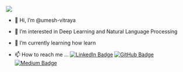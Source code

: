 <img src="https://komarev.com/ghpvc/?username=Umesh1307&label=Profile+views&color=129e00&style=plastic">

- 👋 Hi, I’m @umesh-vitraya
- 👀 I’m interested in Deep Learning and Natural Language Processing
- 🌱 I’m currently learning how learn

- 📫 How to reach me ...
[![LinkedIn Badge](https://img.shields.io/badge/LinkedIn-0077B5?style=for-the-badge&logo=linkedin&logoColor=white)](https://www.linkedin.com/in/umesh-rathod-894720186/)
[![GitHub Badge](https://img.shields.io/badge/GitHub-100000?style=for-the-badge&logo=github&logoColor=white)](https://github.com/Umesh1307)
[![Medium Badge](https://img.shields.io/badge/Medium-1DA1F2?style=for-the-badge&logo=medium&logoColor=white)](https://medium.com/@umesh.rathod1307)


<!---
umesh-vitraya/umesh-vitraya is a ✨ special ✨ repository because its `README.md` (this file) appears on your GitHub profile.
You can click the Preview link to take a look at your changes.
--->
